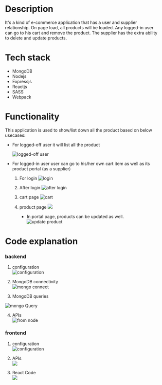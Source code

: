 # Description
It's a kind of e-commerce application that has a user and supplier relationship. On page load, all products will be loaded. Any logged-in user can go to his cart and remove the product. The supplier has the extra ability to delete and update products.


# Tech stack
 * MongoDB 
 * Nodejs 
 * Expressjs
 * Reactjs
 * SASS
 * Webpack

# Functionality 
This application is used to show/list down all the product based on below usecases:
* For logged-off user
   it will list all the product 

   ![logged-off user](https://github.com/rghvndr99/repo-code-snippet/blob/master/MERN/loggedOfFUser.PNG)

* For logged-in user
  user can go to his/her own cart item as well as its product portal (as a supplier)
  1. For login
    ![login](https://github.com/rghvndr99/repo-code-snippet/blob/master/MERN/loginDrawer.PNG)

  2. After login
     ![after login](https://github.com/rghvndr99/repo-code-snippet/blob/master/MERN/afterLogin.PNG)

  3. cart page
      ![cart](https://github.com/rghvndr99/repo-code-snippet/blob/master/MERN/cartItems.PNG)

  4. product page
     ![](https://github.com/rghvndr99/repo-code-snippet/blob/master/MERN/PortalItems.PNG)
    
     * In portal page, products can be updated as well.
     ![update product](https://github.com/rghvndr99/repo-code-snippet/blob/master/MERN/UpdateItems.PNG)


# Code explanation

### backend  

1. configuration  
   ![configuration](https://github.com/rghvndr99/repo-code-snippet/blob/master/MERN/configuration.PNG)  

2. MongoDB connectivity  
  ![mongo connect](https://github.com/rghvndr99/repo-code-snippet/blob/master/MERN/MongoConnect.PNG)  

3. MongoDB queries  

  ![mongo Query](https://github.com/rghvndr99/repo-code-snippet/blob/master/MERN/query.PNG)  

4. APIs  
   ![from node](https://github.com/rghvndr99/repo-code-snippet/blob/master/MERN/usingquery.PNG)  


### frontend  

1. configuration  
   ![configuration](https://github.com/rghvndr99/repo-code-snippet/blob/master/MERN/configuration.PNG)  

2. APIs  
   ![](https://github.com/rghvndr99/repo-code-snippet/blob/master/MERN/frontendServices.PNG)  

3. React Code  
   ![](https://github.com/rghvndr99/repo-code-snippet/blob/master/MERN/using%20services%20on%20fronend.PNG)
   
  







